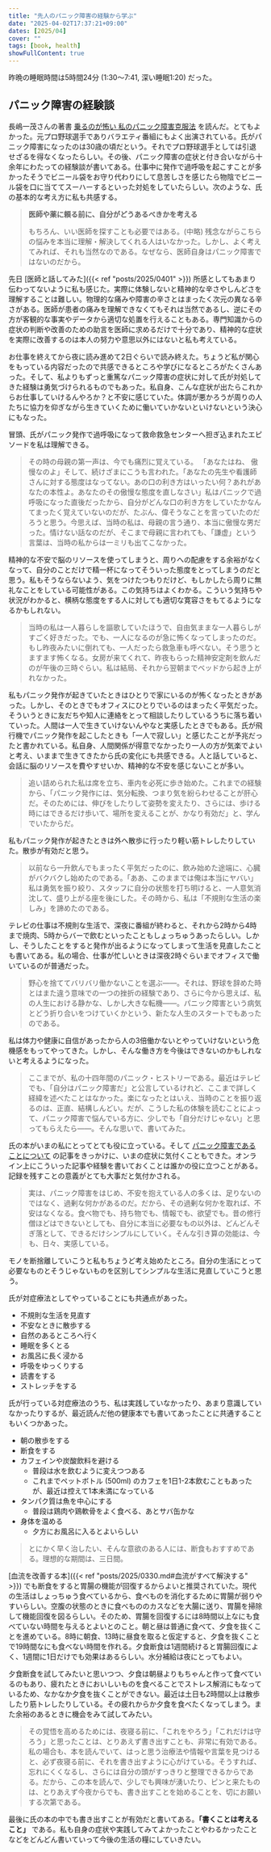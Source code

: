 ```yaml
---
title: "先人のパニック障害の経験から学ぶ"
date: "2025-04-02T17:37:21+09:00"
dates: [2025/04]
cover: ""
tags: [book, health]
showFullContent: true
---
```


昨晩の睡眠時間は5時間24分 (1:30〜7:41, 深い睡眠1:20) だった。

## パニック障害の経験談

長嶋一茂さんの著書 [乗るのが怖い 私のパニック障害克服法](https://www.gentosha.co.jp/book/detail/9784344981966/) を読んだ。とてもよかった。元プロ野球選手でありバラエティ番組にもよく出演されている。氏がパニック障害になったのは30歳の頃だという。それでプロ野球選手としては引退せざるを得なくなったらしい。その後、パニック障害の症状と付き合いながら十余年にわたっての経験談が書いてある。仕事中に発作で過呼吸を起こすことが多かったそうでビニール袋をお守り代わりにして息苦しさを感じたら物陰でビニール袋を口に当ててスーハーするといった対処をしていたらしい。次のような、氏の基本的な考え方に私も共感する。

> **医師や薬に頼る前に、自分がどうあるべきかを考える**
> 
> もちろん、いい医師を探すことも必要ではある。(中略) 残念ながらこちらの悩みを本当に理解・解決してくれる人はいなかった。しかし、よく考えてみれば、それも当然なのである。なぜなら、医師自身はパニック障害ではないのだから。

先日 [医師と話してみた]({{< ref "posts/2025/0401" >}}) 所感としてもあまり伝わってないように私も感じた。実際に体験しないと精神的な辛さやしんどさを理解することは難しい。物理的な痛みや障害の辛さとはまったく次元の異なる辛さがある。医師が患者の痛みを理解できなくてもそれは当然であるし、逆にその方が客観的な事実やデータから適切な処置を行えることもある。専門知識からの症状の判断や改善のための助言を医師に求めるだけで十分であり、精神的な症状を実際に改善するのは本人の努力や意思以外にはないと私も考えている。

お仕事を終えてから夜に読み進めて2日ぐらいで読み終えた。ちょうど私が関心をもっている内容だったので共感できるところや学びになるところがたくさんあった。そして、私よりもずっと重篤なパニック障害の症状に対して氏が対処してきた経験は勇気づけられるものでもあった。私自身、こんな症状が出たらこれからお仕事していけるんやろか？と不安に感じていた。体調が悪かろうが周りの人たちに協力を仰ぎながら生きていくために働いていかないといけないという決心にもなった。

冒頭、氏がパニック発作で過呼吸になって救命救急センターへ担ぎ込まれたエピソードを私は理解できる。

> その時の母親の第一声は、今でも痛烈に覚えている。 「あなたはね、 傲慢なのよ」そして、続けざまにこうも言われた。「あなたの先生や看護師さんに対する態度はなってない。あの口の利き方はいったい何？あれがあなたの本性よ。あなたのその傲慢な態度を直しなさい」私はパニックで過呼吸になった直後だったから、自分がどんな口の利き方をしていたかなんてまったく覚えていないのだが、たぶん、偉そうなことを言っていたのだろうと思う。今思えば、当時の私は、母親の言う通り、本当に傲慢な男だった。情けない話なのだが、そこまで母親に言われても、「謙虚」という言葉は、当時の私からは一ミリも出てこなかった。

精神的な不安で脳のリソースを使ってしまうと、周りへの配慮をする余裕がなくなって、自分のことだけで精一杯になってそういった態度をとってしまうのだと思う。私もそうならないよう、気をつけたつもりだけど、もしかしたら周りに無礼なことをしている可能性がある。この気持ちはよくわかる。こういう気持ちや状況がわかると、横柄な態度をする人に対しても適切な寛容さをもてるようになるかもしれない。

> 当時の私は一人暮らしを謳歌していたほうで、自由気ままな一人暮らしがすごく好きだった。でも、一人になるのが急に怖くなってしまったのだ。もし昨夜みたいに倒れても、一人だったら救急車も呼べない。そう思うとますます怖くなる。女房が来てくれて、昨夜もらった精神安定剤を飲んだのが午後の三時ぐらい。私は結局、それから翌朝までベッドから起き上がれなかった。

私もパニック発作が起きていたときはひとりで家にいるのが怖くなったときがあった。しかし、そのときでもオフィスにひとりでいるのはまったく平気だった。そういうときに友だちや知人に連絡をとって相談したりしているうちに落ち着いていった。人間は一人で生きていけないんやなと実感したときでもある。氏が飛行機でパニック発作を起こしたときも「一人で寂しい」と感じたことが予兆だったと書かれている。私自身、人間関係が得意でなかったり一人の方が気楽でよいと考え、いままで生きてきたから氏の変化にも共感できる。人と話していると、会話に脳のリソースを費やすせいか、精神的な不安を感じないことが多い。

> 追い詰められた私は席を立ち、車内を必死に歩き始めた。これまでの経験から、「パニック発作には、気分転換、つまり気を紛らわせることが肝心だ。そのためには、伸びをしたりして姿勢を変えたり、さらには、歩ける時にはできるだけ歩いて、場所を変えることが、かなり有効だ」と、学んでいたからだ。

私もパニック発作が起きたときは外へ散歩に行ったり軽い筋トレしたりしていた。散歩が有効だと思う。

> 以前なら一升飲んでもまったく平気だったのに、飲み始めた途端に、心臓がバクバクし始めたのである。「ああ、このままでは俺は本当にヤバい」私は勇気を振り絞り、スタッフに自分の状態を打ち明けると、一人意気消沈して、盛り上がる座を後にした。その時から、私は「不規則な生活の楽しみ」を諦めたのである。

テレビの仕事は不規則な生活で、深夜に番組が終わると、それから2時から4時まで焼肉、5時からバーで飲むといったこともしょっちゅうあったらしい。しかし、そうしたことをすると発作が出るようになってしまって生活を見直したことも書いてある。私の場合、仕事が忙しいときは深夜2時ぐらいまでオフィスで働いているのが普通だった。

> 野心を捨ててバリバリ働かないことを選ぶ――。それは、野球を辞めた時とはまた違う意味での一つの挫折の経験であり、さらに今から思えば、私の人生における静かな、しかし大きな転機――。パニック障害という病気とどう折り合いをつけていくかという、新たな人生のスタートでもあったのである。

私は体力や健康に自信があったから人の3倍働かないとやっていけないという危機感をもってやってきた。しかし、そんな働き方を今後はできないのかもしれないと考えるようになった。

> ここまでが、私の十四年間のパニック・ヒストリーである。最近はテレビでも、「自分はパニック障害だ」と公言しているけれど、ここまで詳しく経緯を述べたことはなかった。楽になったとはいえ、当時のことを振り返るのは、正直、結構しんどい。だが、こうした私の体験を読むことによって、パニック障害で悩んでいる方に、少しでも「自分だけじゃない」と思ってもらえたら――。そんな思いで、書いてみた。

氏の本がいまの私にとってとても役に立っている。そして [パニック障害であることについて](https://kyo1005.com/post/20210318) の記事をきっかけに、いまの症状に気付くこともできた。オンライン上にこういった記事や経験を書いておくことは誰かの役に立つことがある。記録を残すことの意義がとても大事だと気付かされる。

> 実は、パニック障害をはじめ、不安を抱えている人の多くは、足りないのではなく、過剰な何かがあるのだ。だから、その過剰な何かを取れば、不安はなくなる。食べ物でも、持ち物でも、情報でも、欲望でも。昔の修行僧ほどはできないとしても、自分に本当に必要なもの以外は、どんどんそぎ落として、できるだけシンプルにしていく。そんな引き算の効能は、今も、日々、実感している。

モノを断捨離していこうと私もちょうど考え始めたところ。自分の生活にとって必要なものとそうじゃないものを区別してシンプルな生活に見直していこうと思う。

氏が対症療法としてやっていることにも共通点があった。

* 不規則な生活を見直す
* 不安なときに散歩する
* 自然のあるところへ行く
* 睡眠を多くとる
* お風呂に長く浸かる
* 呼吸をゆっくりする
* 読書をする
* ストレッチをする

氏が行っている対症療法のうち、私は実践していなかったり、あまり意識していなかったりするが、最近読んだ他の健康本でも書いてあったことに共通することもいくつかあった。

* 朝の散歩をする
* 断食をする
* カフェインや炭酸飲料を避ける
  * 普段は水を飲むように変えつつある
  * これまでペットボトル (500ml) のカフェを1日1-2本飲むこともあったが、最近は控えて1本未満になっている
* タンパク質は魚を中心にする
  * 普段は鶏肉や鶏軟骨をよく食べる、あとサバ缶かな
* 身体を温める
  * 夕方にお風呂に入るとよいらしい

> とにかく早く治したい、そんな意欲のある人には、断食もおすすめである。理想的な期間は、三日間。

[血流を改善する本]({{< ref "posts/2025/0330.md#血流がすべて解決する" >}}) でも断食をすると胃腸の機能が回復するからよいと推奨されていた。現代の生活はしょっちゅう食べているから、食べものを消化するために胃腸が弱りやすいらしい。空腹の状態のときに食べもののカスなどを大腸に送り、胃腸を掃除して機能回復を図るらしい。そのため、胃腸を回復するには8時間以上なにも食べていない時間を与えるとよいとのこと。朝と昼は普通に食べて、夕食を抜くことを進めている。8時に朝食、13時に昼食を取ると仮定すると、夕食を抜くことで19時間なにも食べない時間を作れる。夕食断食は1週間続けると胃腸回復によく、1週間に1日だけでも効果はあるらしい。水分補給は夜にとってもよい。

夕食断食を試してみたいと思いつつ、夕食は朝昼よりもちゃんと作って食べているのもあり、疲れたときにおいしいものを食べることでストレス解消にもなっているため、なかなか夕食を抜くことができない。最近は土日も2時間以上は散歩したり筋トレしたりしている。その疲れからか夕食を食べたくなってしまう。また余裕のあるときに機会をみて試してみたい。

> その覚悟を高めるためには、夜寝る前に、「これをやろう」「これだけは守ろう」と思ったことは、とりあえず書き出すことも、非常に有効である。私の場合も、本を読んでいて、はっと思う治療法や情報や言葉を見つけると、必ず夜寝る前に、それを書き出すように心がけている。そうすれば、忘れにくくなるし、さらには自分の頭がすっきりと整理できるからである。だから、この本を読んで、少しでも興味が湧いたり、ピンと来たものは、とりあえず今夜からでも、書き出すことを始めることを、切にお願いする次第である。

最後に氏の本の中でも書き出すことが有効だと書いてある。**「書くことは考えること」** である。私も自身の症状や実践してみてよかったことやわるかったことなどをどんどん書いていって今後の生活の糧にしていきたい。
